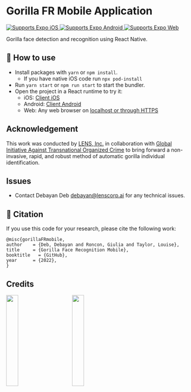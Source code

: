 # Gorilla FR Mobile Application

<p>
  <!-- iOS -->
  <a href="https://itunes.apple.com/app/apple-store/id982107779">
    <img alt="Supports Expo iOS" longdesc="Supports Expo iOS" src="https://img.shields.io/badge/iOS-4630EB.svg?style=flat-square&logo=APPLE&labelColor=999999&logoColor=fff" />
  </a>
  <!-- Android -->
  <a href="https://play.google.com/store/apps/details?id=host.exp.exponent&referrer=blankexample">
    <img alt="Supports Expo Android" longdesc="Supports Expo Android" src="https://img.shields.io/badge/Android-4630EB.svg?style=flat-square&logo=ANDROID&labelColor=A4C639&logoColor=fff" />
  </a>
  <!-- Web -->
  <a href="https://docs.expo.dev/workflow/web/">
    <img alt="Supports Expo Web" longdesc="Supports Expo Web" src="https://img.shields.io/badge/web-4630EB.svg?style=flat-square&logo=GOOGLE-CHROME&labelColor=4285F4&logoColor=fff" />
  </a>
</p>

Gorilla face detection and recognition using React Native.

## 🚀 How to use

- Install packages with `yarn` or `npm install`.
  - If you have native iOS code run `npx pod-install`
- Run `yarn start` or `npm run start` to start the bundler.
- Open the project in a React runtime to try it:
  - iOS: [Client iOS](https://itunes.apple.com/app/apple-store/id982107779)
  - Android: [Client Android](https://play.google.com/store/apps/details?id=host.exp.exponent&referrer=blankexample)
  - Web: Any web browser on [localhost or through HTTPS](https://developer.mozilla.org/en-US/docs/Web/Security/Secure_Contexts)

## Acknowledgement
This work was conducted by [LENS, Inc.](https://lenscorp.ai) in collaboration with [Global Initiative Against Transnational Organized Crime](https://globalinitiative.net)
to bring forward a non-invasive, rapid, and robust method of automatic 
gorilla individual identification. 

## Issues
- Contact Debayan Deb <debayan@lenscorp.ai> for any technical issues.

## 📝 Citation
If you use this code for your research, please cite the following work:
```
@misc{gorillaFRmobile,
author    = {Deb, Debayan and Roncon, Giulia and Taylor, Louise},
title     = {Gorilla Face Recognition Mobile},
booktitle   = {GitHub},
year      = {2022},
}
```

## Credits
<img src="https://globalinitiative.net/wp-content/uploads/2019/08/GIN-Logo--1920x850.png" width="25%"/>&nbsp;&nbsp;&nbsp;&nbsp;&nbsp;&nbsp;&nbsp;&nbsp;&nbsp;&nbsp;&nbsp;&nbsp;
<img src="https://942483.smushcdn.com/2505037/wp-content/uploads/2021/10/lens_horizontal-1-1536x376.png" width="25%"/> 
